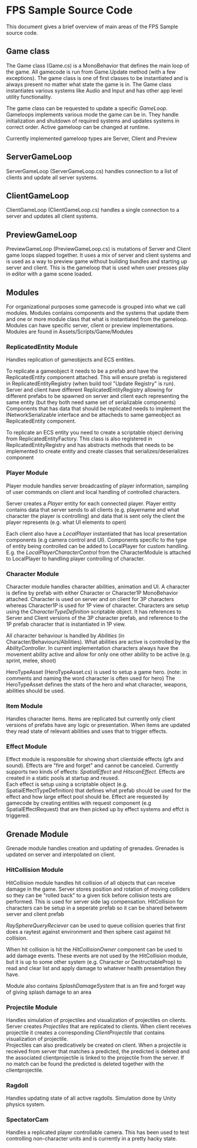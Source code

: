 # FPS Sample Source Code
This document gives a brief overview of main areas of the FPS Sample source code.

## Game class
The Game class (Game.cs) is a MonoBehavior that defines the main loop of the game. 
All gamecode is run from Game.Update method (with a few exceptions).
The game class is one of first classes to be instantiated and is always present no matter what state the game is in.
The Game class instantiates various systems like Audio and Input and has other app level utility functionality.

The game class can be requested to update a specific _GameLoop_.
Gameloops implements various mode the game can be in.
They handle initialization and shutdown of required systems and updates systems in correct order. 
Active gameloop can be changed at runtime.

Currently implemented gameloop types are Server, Client and Preview

## ServerGameLoop
ServerGameLoop (ServerGameLoop.cs) handles connection to a list of clients and update all server systems.

## ClientGameLoop
ClientGameLoop (ClientGameLoop.cs) handles a single connection to a server and updates all client systems.

## PreviewGameLoop   
PreviewGameLoop (PreviewGameLoop.cs) is mutations of Server and Client game loops slapped together.
It uses a mix of server and client systems and is used as a way to preview game without building bundles and starting up server and client.
This is the gameloop that is used when user presses play in editor with a game scene loaded.  

## Modules
For organizational purposes some gamecode is grouped into what we call modules. 
Modules contains components and the systems that update them and one or more module class that what is instantiated from the gameloop. 
Modules can have specific server, client or preview implementations.
Modules are found in Assets/Scripts/Game/Modules

### ReplicatedEntity Module
Handles replication of gameobjects and ECS entities.   

To replicate a gameobject it needs to be a prefab and have the ReplicatedEntity component attached. 
This will ensure prefab is registered in ReplicatedEntityRegistry (when build tool "Update Registry" is run). 
Server and client have different ReplicatedEntityRegistry allowing for different prefabs to be spawned on server and client each representing the same entity (but they both need same set of serializable components)   
Components that has data that should be replicated needs to implement the INetworkSerializable interface and be attacheds to same gameobject as ReplicatedEntity component.

To replicate an ECS entity you need to create a scriptable object deriving from ReplicatedEntityFactory. 
This class is also registered in ReplicatedEntityRegistry and has abstracts methods that needs to be implemented to create entity and create classes that serializes/deserializes component    

### Player Module
Player module handles server broadcasting of player information, sampling of user commands on client and local handling of controlled characters.  

Server creates a *Player* entity for each connected player. 
Player entity contains data that server sends to all clients (e.g. playername and what character the player is controlling) and data that is sent only the client the player represents (e.g. what UI elements to open)       

Each client also have a *LocalPlayer* instantiated that has local presentation components (e.g camera control and UI).
Components specific to the type of entity being controlled can be added to LocalPlayer for custom handling.
E.g. the *LocalPlayerCharacterControl* from the CharacterModule is attached to LocalPlayer to handling player controlling of character.  

### Character Module
Character module handles character abilities, animation and UI.
A character is define by prefab with either Character or Character1P MonoBehavior attached.
Character is used on server and on client for 3P characters whereas Character1P is used for 1P view of character.
Characters are setup using the *CharacterTypeDefinition* scriptable object. 
It has references to Server and Client versions of the 3P character prefab, and reference to the 1P prefab character that is instantiated in 1P view.

All character behaviour is handled by *Abilities* (in Character/Behaviours/Abilities).
What abilities are active is controlled by the *AbilityController*.
In current implementation characters always have the movement ability active and allow for only one other ability to be active (e.g. sprint, melee, shoot)   

HeroTypeAsset (HeroTypeAsset.cs) is used to setup a game hero. (note: in comments and naming the word character is often used for hero)
The HeroTypeAsset defines the stats of the hero and what character, weapons, abilities should be used.

### Item Module
Handles character items. 
Items are replicated but currently only client versions of prefabs have any logic or presentation.
When items are updated they read state of relevant abilities and uses that to trigger effects.   

### Effect Module
Effect module is responsible for showing short clientside effects (gfx and sound). 
Effects are "fire and forget" and cannot be canceled. 
Currently supports two kinds of effects: *SpatialEffect* and *HitscanEffect*.
Effects are created in a static pools at startup and reused.  
Each effect is setup using a scriptable object (e.g. SpatialEffectTypeDefinition) that defines what prefab should be used for the effect and how large effect pool should be.
Effect are requested by gamecode by creating entities with request component (e.g SpatialEffectRequest) that are then picked up by effect systems and effct is triggered.

## Grenade Module
Grenade module handles creation and updating of grenades. Grenades is updated on server and interpolated on client.

### HitCollision Module
HitCollision module handles hit collision of all objects that can receive damage in the game. 
Server stores position and rotation of moving colliders so they can be "rolled back" to a given tick before collision tests are performed. 
This is used for server side lag compensation. 
HitCollision for characters can be setup in a seperate prefab so it can be shared betweem server and client prefab 

*RaySphereQueryReciever* can be used to queue collision queries that first does a raytest against environment and then sphere cast against hit collision. 

When hit collision is hit the *HitCollisionOwner* component can be used to add damage events.
These events are not used by the HitCollision module, but it is up to some other system (e.g. Character or DestructableProp) to read and clear list and apply damage to whatever health presentation they have. 

Module also contains *SplashDamageSystem* that is an fire and forget way of giving splash damage to an area

### Projectile Module
Handles simulation of projectiles and visualization of projectiles on clients.  
Server creates *Projectiles* that are replicated to clients. 
When client receives projectile it creates a corresponding *ClientProjectile* that contains visualization of projectile.  
Projectiles can also predicatively be created on client. 
When a projectile is received from server that matches a predicted, the predicted is deleted and the associated clientprojectile is linked to the projectile from the server.
If no match can be found the predicted is deleted together with the clientprojectile.   

### Ragdoll
Handles updating state of all active ragdolls. Simulation done by Unity physics system.

### SpectatorCam
Handles a replicated player controllable camera. This has been used to test controlling non-character units and is currently in a pretty hacky state.  



